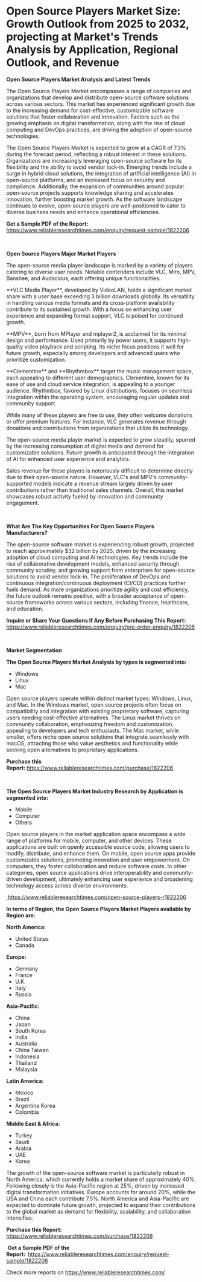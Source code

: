 <p><h1>Open Source Players Market Size: Growth Outlook from 2025 to 2032, projecting at Market's Trends Analysis by Application, Regional Outlook, and Revenue</h1></p><p><strong>Open Source Players Market Analysis and Latest Trends</strong></p>
<p><p>The Open Source Players Market encompasses a range of companies and organizations that develop and distribute open-source software solutions across various sectors. This market has experienced significant growth due to the increasing demand for cost-effective, customizable software solutions that foster collaboration and innovation. Factors such as the growing emphasis on digital transformation, along with the rise of cloud computing and DevOps practices, are driving the adoption of open-source technologies. </p><p>The Open Source Players Market is expected to grow at a CAGR of 7.3% during the forecast period, reflecting a robust interest in these solutions. Organizations are increasingly leveraging open-source software for its flexibility and the ability to avoid vendor lock-in. Emerging trends include a surge in hybrid cloud solutions, the integration of artificial intelligence (AI) in open-source platforms, and an increased focus on security and compliance. Additionally, the expansion of communities around popular open-source projects supports knowledge sharing and accelerates innovation, further boosting market growth. As the software landscape continues to evolve, open-source players are well-positioned to cater to diverse business needs and enhance operational efficiencies.</p></p>
<p><strong>Get a Sample PDF of the Report:&nbsp;</strong> <a href="https://www.reliableresearchtimes.com/enquiry/request-sample/1822206?utm_campaign=3219&utm_medium=2&utm_source=Github&utm_content=ia&utm_term=09032025&utm_id=open-source-players">https://www.reliableresearchtimes.com/enquiry/request-sample/1822206</a></p>
<p>&nbsp;</p>
<p><strong>Open Source Players Major Market Players</strong></p>
<p><p>The open-source media player landscape is marked by a variety of players catering to diverse user needs. Notable contenders include VLC, Miro, MPV, Banshee, and Audacious, each offering unique functionalities. </p><p>**VLC Media Player**, developed by VideoLAN, holds a significant market share with a user base exceeding 3 billion downloads globally. Its versatility in handling various media formats and its cross-platform availability contribute to its sustained growth. With a focus on enhancing user experience and expanding format support, VLC is poised for continued growth.</p><p>**MPV**, born from MPlayer and mplayer2, is acclaimed for its minimal design and performance. Used primarily by power users, it supports high-quality video playback and scripting. Its niche focus positions it well for future growth, especially among developers and advanced users who prioritize customization.</p><p>**Clementine** and **Rhythmbox** target the music management space, each appealing to different user demographics. Clementine, known for its ease of use and cloud service integration, is appealing to a younger audience. Rhythmbox, favored by Linux distributions, focuses on seamless integration within the operating system, encouraging regular updates and community support.</p><p>While many of these players are free to use, they often welcome donations or offer premium features. For instance, VLC generates revenue through donations and contributions from organizations that utilize its technology.</p><p>The open-source media player market is expected to grow steadily, spurred by the increasing consumption of digital media and demand for customizable solutions. Future growth is anticipated through the integration of AI for enhanced user experience and analytics.</p><p>Sales revenue for these players is notoriously difficult to determine directly due to their open-source nature. However, VLC's and MPV's community-supported models indicate a revenue stream largely driven by user contributions rather than traditional sales channels. Overall, this market showcases robust activity fueled by innovation and community engagement.</p></p>
<p>&nbsp;</p>
<p><strong>What Are The Key Opportunities For Open Source Players Manufacturers?</strong></p>
<p><p>The open-source software market is experiencing robust growth, projected to reach approximately $32 billion by 2025, driven by the increasing adoption of cloud computing and AI technologies. Key trends include the rise of collaborative development models, enhanced security through community scrutiny, and growing support from enterprises for open-source solutions to avoid vendor lock-in. The proliferation of DevOps and continuous integration/continuous deployment (CI/CD) practices further fuels demand. As more organizations prioritize agility and cost efficiency, the future outlook remains positive, with a broader acceptance of open-source frameworks across various sectors, including finance, healthcare, and education.</p></p>
<p><strong>Inquire or Share Your Questions If Any Before Purchasing This Report:</strong> <a href="https://www.reliableresearchtimes.com/enquiry/pre-order-enquiry/1822206?utm_campaign=3219&utm_medium=2&utm_source=Github&utm_content=ia&utm_term=09032025&utm_id=open-source-players">https://www.reliableresearchtimes.com/enquiry/pre-order-enquiry/1822206</a></p>
<p>&nbsp;</p>
<p><strong>Market Segmentation</strong></p>
<p><strong>The Open Source Players Market Analysis by types is segmented into:</strong></p>
<p><ul><li>Windows</li><li>Linux</li><li>Mac</li></ul></p>
<p><p>Open source players operate within distinct market types: Windows, Linux, and Mac. In the Windows market, open source projects often focus on compatibility and integration with existing proprietary software, capturing users needing cost-effective alternatives. The Linux market thrives on community collaboration, emphasizing freedom and customization, appealing to developers and tech enthusiasts. The Mac market, while smaller, offers niche open source solutions that integrate seamlessly with macOS, attracting those who value aesthetics and functionality while seeking open alternatives to proprietary applications.</p></p>
<p><strong>Purchase this Report:&nbsp;</strong><a href="https://www.reliableresearchtimes.com/purchase/1822206?utm_campaign=3219&utm_medium=2&utm_source=Github&utm_content=ia&utm_term=09032025&utm_id=open-source-players">https://www.reliableresearchtimes.com/purchase/1822206</a></p>
<p>&nbsp;</p>
<p><strong>The Open Source Players Market Industry Research by Application is segmented into:</strong></p>
<p><ul><li>Mobile</li><li>Computer</li><li>Others</li></ul></p>
<p><p>Open source players in the market application space encompass a wide range of platforms for mobile, computer, and other devices. These applications are built on openly accessible source code, allowing users to modify, distribute, and enhance them. On mobile, open source apps provide customizable solutions, promoting innovation and user empowerment. On computers, they foster collaboration and reduce software costs. In other categories, open source applications drive interoperability and community-driven development, ultimately enhancing user experience and broadening technology access across diverse environments.</p></p>
<p><a href="https://www.reliableresearchtimes.com/open-source-players-r1822206?utm_campaign=3219&utm_medium=2&utm_source=Github&utm_content=ia&utm_term=09032025&utm_id=open-source-players">&nbsp;https://www.reliableresearchtimes.com/open-source-players-r1822206</a></p>
<p><strong>In terms of Region, the Open Source Players Market Players available by Region are:</strong></p>
<p>
    <p> <strong> North America: </strong>
        <ul>
            <li>United States</li>
            <li>Canada</li>
        </ul>
        </p> 
    <p> <strong> Europe: </strong>
        <ul>
            <li>Germany</li>
            <li>France</li>
            <li>U.K.</li>
            <li>Italy</li>
            <li>Russia</li>
        </ul>
        </p> 
    <p> <strong> Asia-Pacific: </strong>
        <ul>
            <li>China</li>
            <li>Japan</li>
            <li>South Korea</li>
            <li>India</li>
            <li>Australia</li>
            <li>China Taiwan</li>
            <li>Indonesia</li>
            <li>Thailand</li>
            <li>Malaysia</li>
        </ul>
        </p> 
    <p> <strong> Latin America: </strong>
        <ul>
            <li>Mexico</li>
            <li>Brazil</li>
            <li>Argentina Korea</li>
            <li>Colombia</li>
        </ul>
        </p> 
    <p> <strong> Middle East & Africa: </strong>
        <ul>
            <li>Turkey</li>
            <li>Saudi</li>
            <li>Arabia</li>
            <li>UAE</li>
            <li>Korea</li>
        </ul>
    </p>
    </p>
<p><p>The growth of the open-source software market is particularly robust in North America, which currently holds a market share of approximately 40%. Following closely is the Asia-Pacific region at 25%, driven by increased digital transformation initiatives. Europe accounts for around 20%, while the USA and China each contribute 7.5%. North America and Asia-Pacific are expected to dominate future growth, projected to expand their contributions to the global market as demand for flexibility, scalability, and collaboration intensifies.</p></p>
<p><strong>Purchase this Report: </strong><a href="https://www.reliableresearchtimes.com/purchase/1822206?utm_campaign=3219&utm_medium=2&utm_source=Github&utm_content=ia&utm_term=09032025&utm_id=open-source-players">https://www.reliableresearchtimes.com/purchase/1822206</a></p>
<p>&nbsp;<strong>Get a Sample PDF of the Report:&nbsp;&nbsp;</strong><a href="https://www.reliableresearchtimes.com/enquiry/request-sample/1822206?utm_campaign=3219&utm_medium=2&utm_source=Github&utm_content=ia&utm_term=09032025&utm_id=open-source-players">https://www.reliableresearchtimes.com/enquiry/request-sample/1822206</a></p>
<p><strong></strong></p>
<p>Check more reports on <a href="https://www.reliableresearchtimes.com/?utm_campaign=3219&utm_medium=2&utm_source=Github&utm_content=ia&utm_term=09032025&utm_id=open-source-players">https://www.reliableresearchtimes.com/</a></p>